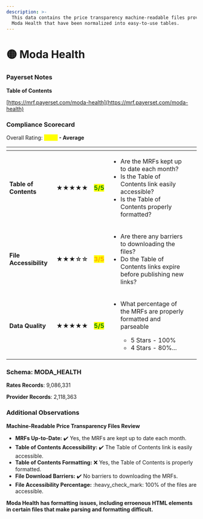 ```yaml
---
description: >-
  This data contains the price transparency machine-readable files provided by
  Moda Health that have been normalized into easy-to-use tables.
---
```


# 🟡 Moda Health

### Payerset Notes

**Table of Contents**

[https://mrf.payerset.com/moda-health](https://mrf.payerset.com/moda-health)

### Compliance Scorecard

Overall Rating: <mark style="color:yellow;">**3.5/5**</mark>**&#x20;- Average**

<table data-view="cards"><thead><tr><th></th><th></th><th></th><th></th><th data-hidden data-card-cover data-type="files"></th></tr></thead><tbody><tr><td><strong>Table of Contents</strong></td><td><strong>★★★★★</strong></td><td><mark style="color:green;"><strong>5/5</strong></mark></td><td><ul><li>Are the MRFs kept up to date each month? </li><li>Is the Table of Contents link easily accessible?</li><li>Is the Table of Contents properly formatted?</li></ul></td><td></td></tr><tr><td><strong>File Accessibility</strong></td><td><strong>★★★☆☆</strong></td><td><mark style="color:orange;"><strong>3/5</strong></mark></td><td><ul><li>Are there any barriers to downloading the files?</li><li>Do the Table of Contents links expire before publishing new links?</li></ul></td><td></td></tr><tr><td><strong>Data Quality</strong></td><td><strong>★★★★★</strong></td><td><mark style="color:green;"><strong>5/5</strong></mark></td><td><ul><li><p>What percentage of the MRFs are properly formatted and parseable</p><ul><li>5 Stars - 100%</li><li>4 Stars - 80%...</li></ul></li></ul></td><td></td></tr></tbody></table>

### Schema: MODA\_HEALTH

**Rates Records**: 9,086,331

**Provider Records**: 2,118,363

### Additional Observations

**Machine-Readable Price Transparency Files Review**

* **MRFs Up-to-Date:** ✔️ Yes, the MRFs are kept up to date each month.
* **Table of Contents Accessibility:** ✔️ The Table of Contents link is easily accessible.
* **Table of Contents Formatting:** :x: Yes, the Table of Contents is properly formatted.
* **File Download Barriers:** ✔️ No barriers to downloading the MRFs.
* **File Accessibility Percentage:** :heavy\_check\_mark: 100% of the files are accessible.

**Moda Health has formatting issues, including erroenous HTML elements in certain files that make parsing and formatting difficult.**
